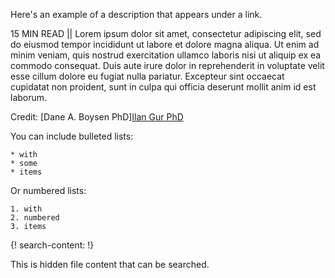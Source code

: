 Here's an example of a description that appears under a link.

15 MIN READ || Lorem ipsum dolor sit amet, consectetur adipiscing elit, sed do eiusmod tempor incididunt ut labore et dolore magna aliqua. Ut enim ad minim veniam, quis nostrud exercitation ullamco laboris nisi ut aliquip ex ea commodo consequat. Duis aute irure dolor in reprehenderit in voluptate velit esse cillum dolore eu fugiat nulla pariatur. Excepteur sint occaecat cupidatat non proident, sunt in culpa qui officia deserunt mollit anim id est laborum.

Credit: [Dane A. Boysen PhD][Ilan Gur PhD]()

  You can include bulleted lists:

    * with
    * some
    * items

  Or numbered lists:

    1. with
    2. numbered
    3. items

{! search-content: !}

  This is hidden file content that can be searched.
